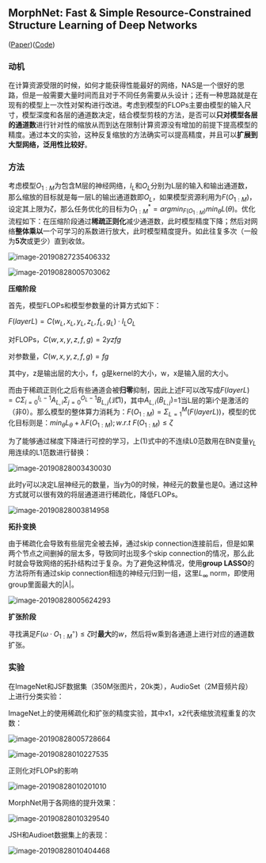 ## MorphNet: Fast & Simple Resource-Constrained Structure Learning of Deep Networks

([Paper](https://arxiv.org/pdf/1711.06798.pdf))([Code](https://github.com/google-research/morph-net/tree/master/morph_net/network_regularizers))

### 动机

在计算资源受限的时候，如何才能获得性能最好的网络，NAS是一个很好的思路，但是一般需要大量时间而且对于不同任务需要从头设计；还有一种思路就是在现有的模型上一次性对架构进行改进。考虑到模型的FLOPs主要由模型的输入尺寸，模型深度和各层的通道数决定，结合模型剪枝的方法，是否可以**只对模型各层的通道数**进行针对性的缩放从而到达在限制计算资源没有增加的前提下提高模型的精度。通过本文的实验，这种反复缩放的方法确实可以提高精度，并且可以**扩展到大型网络，泛用性比较好**。



### 方法

考虑模型$O_{1:M}$为包含M层的神经网络，$I_L$和$O_L$分别为L层的输入和输出通道数，那么缩放的目标就是每一层L的输出通道数即$O_L$，如果模型资源利用为$F(O_{1:M})$，设定其上限为$\zeta$，那么任务优化的目标为$O^*_{1:M}=argmin_{F(O_{1:M})}min_{\theta}L(\theta)$。优化流程如下：在压缩阶段通过**稀疏正则化**减少通道数，此时模型精度下降；然后对网络**整体乘以**一个可学习的系数进行放大，此时模型精度提升。如此往复多次（一般为**5次**或更少）直到收敛。

![image-20190827235406332](pic/morph1.png)

![image-20190828005703062](pic/morph2.png)

**压缩阶段**

首先，模型FLOPs和模型参数量的计算方式如下：

$F(layer L) = C(w_L, x_L, y_L, z_L, f_L, g_L) · I_LO_L$

对FLOPs，$C(w, x, y, z, f, g) = 2yzfg$

对参数量，$C(w, x, y, z, f, g) = fg$

其中y，z是输出层的大小，f，g是kernel的大小，w，x是输入层的大小。

而由于稀疏正则化之后有些通道会被**归零**抑制，因此上述F可以改写成$F(layerL)=C\Sigma^{I_L-1}_{i=0}A_{L,i}\Sigma^{O_L-1}_{j=0}B_{L,j}(式1)$，其中$A_{L,i} (B_{L,j})$=1当L层的第i个是激活的（非0）。那么模型的整体算力消耗为：$F(O_{1:M})=\Sigma_{L=1}^{M}(F(layer L))$，模型的优化目标则是：$min_\theta L_\theta+\lambda F(O_{1:M}); w.r.t\ F(O_{1:M}) ≤ \zeta$

为了能够通过梯度下降进行可控的学习，上(1)式中的不连续L0范数用在BN变量$\gamma_L$用连续的L1范数进行替换：

![image-20190828003430030](pic/morph3.png)

此时$\gamma$可以决定L层神经元的数量，当$\gamma$为0的时候，神经元的数量也是0。通过这种方式就可以很有效的将层通道进行稀疏化，降低FLOPs。

![image-20190828003814958](pic/morph4.png)



**拓扑变换**

由于稀疏化会导致有些层完全被去掉，通过skip connection连接前后，但是如果两个节点之间删掉的层太多，导致同时出现多个skip connection的情况，那么此时就会导致网络的拓扑结构过于复杂。为了避免这种情况，使用**group LASSO**的方法将所有通过skip connection相连的神经元归到一组，这里$L_\infty$ norm，即使用group里面最大的$|\lambda|$。

![image-20190828005624293](pic/morph5.png)

**扩张阶段**

寻找满足$F(ω · O^◦_{1:M}) ≤ \zeta$时**最大**的$w$，然后将w乘到各通道上进行对应的通道数扩张。



### 实验

在ImageNet和JSF数据集（350M张图片，20k类），AudioSet（2M音频片段）上进行分类实验：

ImageNet上的使用稀疏化和扩张的精度实验，其中x1，x2代表缩放流程重复的次数：

![image-20190828005728664](pic/morph6.png)

![image-20190828010227535](pic/morph7.png)

正则化对FLOPs的影响

![image-20190828010201010](pic/morph8.png)

MorphNet用于各网络的提升效果：

![image-20190828010329540](pic/morph9.png)

JSH和Audioet数据集上的表现：

![image-20190828010404468](pic/morph10.png)
